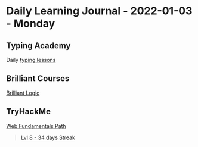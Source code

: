 # Daily Learning Journal - 2022-01-03 - Monday

## Typing Academy

Daily [typing lessons](https://www.typing.academy/typing-tutor/lessons)

## Brilliant Courses

[Brilliant Logic](https://brilliant.org/courses/logic-deduction/)

## TryHackMe

[Web Fundamentals Path](https://tryhackme.com/path/outline/web)

> [Lvl 8 - 34 days Streak](https://tryhackme.com/p/Universalamateur)
